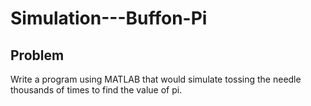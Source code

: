 # Simulation---Buffon-Pi
## Problem 
Write a program using MATLAB that
would simulate tossing the needle thousands of times to find the value of pi. 
